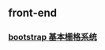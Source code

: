 ## front-end


### [bootstrap 基本栅格系统](https://htmlpreview.github.io/?https://github.com/xiaohuwu/front-end/blob/master/bootstrap-exercise/basic.html)


